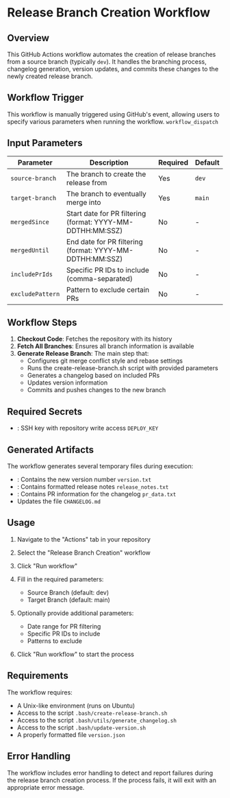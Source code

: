 # Release Branch Creation Workflow

## Overview
This GitHub Actions workflow automates the creation of release branches from a source branch (typically `dev`). It handles the branching process, changelog generation, version updates, and commits these changes to the newly created release branch.
## Workflow Trigger
This workflow is manually triggered using GitHub's event, allowing users to specify various parameters when running the workflow. `workflow_dispatch`
## Input Parameters

| Parameter | Description | Required | Default |
| --- | --- | --- | --- |
| `source-branch` | The branch to create the release from | Yes | `dev` |
| `target-branch` | The branch to eventually merge into | Yes | `main` |
| `mergedSince` | Start date for PR filtering (format: YYYY-MM-DDTHH:MM:SSZ) | No | - |
| `mergedUntil` | End date for PR filtering (format: YYYY-MM-DDTHH:MM:SSZ) | No | - |
| `includePrIds` | Specific PR IDs to include (comma-separated) | No | - |
| `excludePattern` | Pattern to exclude certain PRs | No | - |
## Workflow Steps
1. **Checkout Code**: Fetches the repository with its history
2. **Fetch All Branches**: Ensures all branch information is available
3. **Generate Release Branch**: The main step that:
    - Configures git merge conflict style and rebase settings
    - Runs the create-release-branch.sh script with provided parameters
    - Generates a changelog based on included PRs
    - Updates version information
    - Commits and pushes changes to the new branch

## Required Secrets
- : SSH key with repository write access `DEPLOY_KEY`

## Generated Artifacts
The workflow generates several temporary files during execution:
- : Contains the new version number `version.txt`
- : Contains formatted release notes `release_notes.txt`
- : Contains PR information for the changelog `pr_data.txt`
- Updates the file `CHANGELOG.md`

## Usage
1. Navigate to the "Actions" tab in your repository
2. Select the "Release Branch Creation" workflow
3. Click "Run workflow"
4. Fill in the required parameters:
    - Source Branch (default: dev)
    - Target Branch (default: main)

5. Optionally provide additional parameters:
    - Date range for PR filtering
    - Specific PR IDs to include
    - Patterns to exclude

6. Click "Run workflow" to start the process

## Requirements
The workflow requires:
- A Unix-like environment (runs on Ubuntu)
- Access to the script `.bash/create-release-branch.sh`
- Access to the script `.bash/utils/generate_changelog.sh`
- Access to the script `.bash/update-version.sh`
- A properly formatted file `version.json`

## Error Handling
The workflow includes error handling to detect and report failures during the release branch creation process. If the process fails, it will exit with an appropriate error message.

